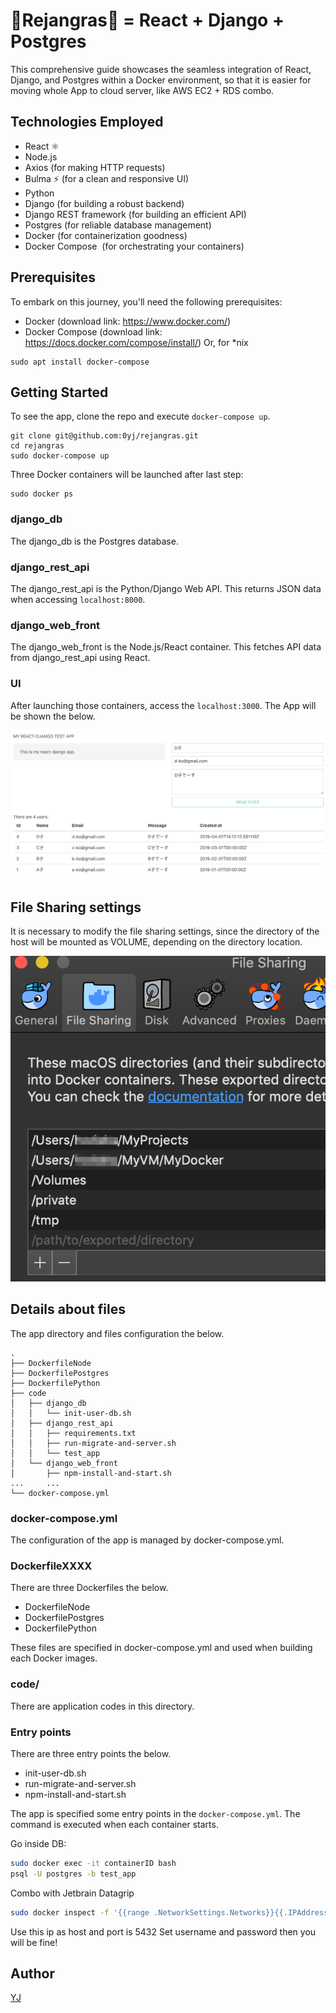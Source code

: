 # :dolphin:Rejangras:flags: = React + Django + Postgres

This comprehensive guide showcases the seamless integration of React, Django, and Postgres within a Docker environment, so that it is easier for moving whole App to cloud server, like AWS EC2 + RDS combo.

## Technologies Employed

* React ⚛️
* Node.js ️
* Axios  (for making HTTP requests)
* Bulma ⚡ (for a clean and responsive UI)
* Python 
* Django  (for building a robust backend)
* Django REST framework  (for building an efficient API)
* Postgres  (for reliable database management)
* Docker  (for containerization goodness)
* Docker Compose ️ (for orchestrating your containers)

## Prerequisites

To embark on this journey, you'll need the following prerequisites:

* Docker (download link: https://www.docker.com/)
* Docker Compose (download link: https://docs.docker.com/compose/install/)
Or, for *nix
```
sudo apt install docker-compose
```

## Getting Started

To see the app, clone the repo and execute `docker-compose up`.

```
git clone git@github.com:0yj/rejangras.git
cd rejangras
sudo docker-compose up
```

Three Docker containers will be launched after last step: 
```
sudo docker ps
```
### django_db
The django_db is the Postgres database.
### django_rest_api
The django_rest_api is the Python/Django Web API. This returns JSON data when accessing `localhost:8000`.
### django_web_front
The django_web_front is the Node.js/React container. This fetches API data from django_rest_api using React.
### UI
After launching those containers, access the `localhost:3000`. The App will be shown the below.

![sample_image](img/sample_image.png)


## File Sharing settings

It is necessary to modify the file sharing settings, since the directory of the host will be mounted as VOLUME, depending on the directory location.

![sample_image](img/docker_settings.png)

## Details about files

The app directory and files configuration the below.

```
.
├── DockerfileNode
├── DockerfilePostgres
├── DockerfilePython
├── code
│   ├── django_db
│   │   └── init-user-db.sh
│   ├── django_rest_api
│   │   ├── requirements.txt
│   │   ├── run-migrate-and-server.sh
│   │   └── test_app
│   └── django_web_front
│       ├── npm-install-and-start.sh
...     ...
└── docker-compose.yml
```

### docker-compose.yml

The configuration of the app is managed by docker-compose.yml.

### DockerfileXXXX

There are three Dockerfiles the below.

- DockerfileNode
- DockerfilePostgres
- DockerfilePython

These files are specified in docker-compose.yml and used when building each Docker images.

### code/

There are application codes in this directory.

### Entry points

There are three entry points the below.

- init-user-db.sh
- run-migrate-and-server.sh
- npm-install-and-start.sh

The app is specified some entry points in the `docker-compose.yml`. The command is executed when each container starts.

Go inside DB:

```bash
sudo docker exec -it containerID bash
psql -U postgres -b test_app
```

Combo with Jetbrain Datagrip

```bash
sudo docker inspect -f '{{range .NetworkSettings.Networks}}{{.IPAddress}}{{end}}' django_db
```

Use this ip as host and port is 5432
Set username and password then you will be fine! 

## Author

[YJ](https://github.com/0YJ)
